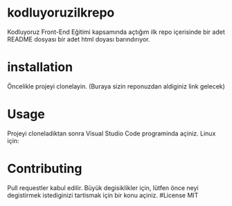 # kodluyoruzilkrepo
Kodluyoruz Front-End Eğitimi kapsamında açtığım ilk repo içerisinde bir adet README dosyası bir adet html doyası barındırıyor.
# installation
Öncelikle projeyi clonelayin. (Buraya sizin reponuzdan aldiginiz link gelecek)
![]()
# Usage
Projeyi cloneladiktan sonra Visual Studio Code programinda açiniz.
Linux için:
![]()

# Contributing
Pull requestler kabul edilir. Büyük degisiklikler için, lütfen önce neyi degistirmek istediginizi tartismak için bir konu açiniz.
#License
MIT
